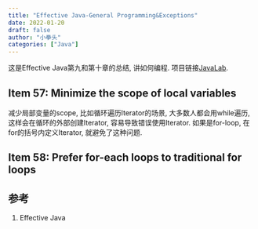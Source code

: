 ```yaml
---
title: "Effective Java-General Programming&Exceptions"
date: 2022-01-20
draft: false
author: "小拳头"
categories: ["Java"]
---
```


这是Effective Java第九和第十章的总结, 讲如何编程. 项目链接[JavaLab](https://github.com/huanruiz/JavaLab).

## Item 57: Minimize the scope of local variables
减少局部变量的scope, 比如循环遍历Iterator的场景, 大多数人都会用while遍历, 这样会在循环的外部创建Iterator, 容易导致错误使用Iterator. 如果是for-loop, 在for的括号内定义Iterator, 就避免了这种问题.

## Item 58: Prefer for-each loops to traditional for loops


## 参考
1. Effective Java